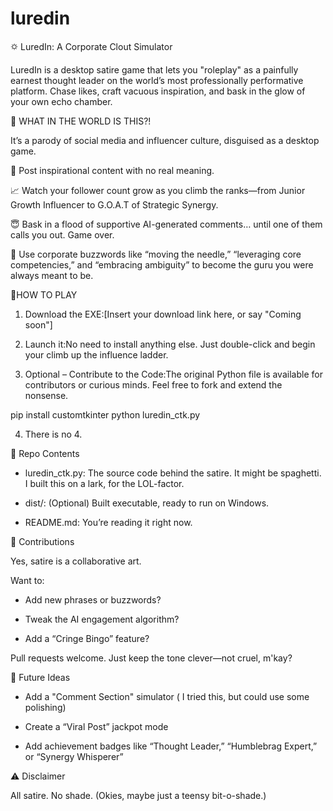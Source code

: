 # luredin
🌣 LuredIn: A Corporate Clout Simulator

LuredIn is a desktop satire game that lets you "roleplay" as a painfully earnest thought leader on the world’s most professionally performative platform. Chase likes, craft vacuous inspiration, and bask in the glow of your own echo chamber.

🧠 WHAT IN THE WORLD IS THIS?!

It’s a parody of social media and influencer culture, disguised as a desktop game.

🌟 Post inspirational content with no real meaning.

📈 Watch your follower count grow as you climb the ranks—from Junior Growth Influencer to G.O.A.T of Strategic Synergy.

😇 Bask in a flood of supportive AI-generated comments… until one of them calls you out. Game over.

💼 Use corporate buzzwords like “moving the needle,” “leveraging core competencies,” and “embracing ambiguity” to become the guru you were always meant to be.

📀HOW TO PLAY

1. Download the EXE:[Insert your download link here, or say "Coming soon"]

2. Launch it:No need to install anything else. Just double-click and begin your climb up the influence ladder.

3. Optional – Contribute to the Code:The original Python file is available for contributors or curious minds. Feel free to fork and extend the nonsense.

pip install customtkinter
python luredin_ctk.py

4. There is no 4.


📂 Repo Contents

* luredin_ctk.py: The source code behind the satire. It might be spaghetti. I built this on a lark, for the LOL-factor.

* dist/: (Optional) Built executable, ready to run on Windows.

* README.md: You’re reading it right now. 


🧪 Contributions

Yes, satire is a collaborative art.

Want to:

* Add new phrases or buzzwords?

* Tweak the AI engagement algorithm?

* Add a “Cringe Bingo” feature?

Pull requests welcome. Just keep the tone clever—not cruel, m'kay?

🔮 Future Ideas

* Add a "Comment Section" simulator ( I tried this, but could use some polishing) 

* Create a “Viral Post” jackpot mode

* Add achievement badges like “Thought Leader,” “Humblebrag Expert,” or “Synergy Whisperer”

⚠️ Disclaimer

All satire. No shade. (Okies, maybe just a teensy bit-o-shade.)
